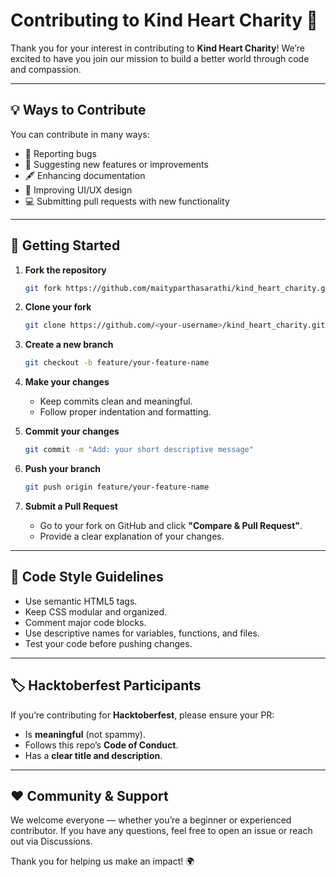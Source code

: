 # Contributing to Kind Heart Charity 💖

Thank you for your interest in contributing to **Kind Heart Charity**!
We’re excited to have you join our mission to build a better world through code and compassion.

---

## 💡 Ways to Contribute

You can contribute in many ways:

* 🐞 Reporting bugs
* 🧩 Suggesting new features or improvements
* 🖋️ Enhancing documentation
* 🎨 Improving UI/UX design
* 💻 Submitting pull requests with new functionality

---

## 🧭 Getting Started

1. **Fork the repository**

   ```bash
   git fork https://github.com/maityparthasarathi/kind_heart_charity.git
   ```

2. **Clone your fork**

   ```bash
   git clone https://github.com/<your-username>/kind_heart_charity.git
   ```

3. **Create a new branch**

   ```bash
   git checkout -b feature/your-feature-name
   ```

4. **Make your changes**

   * Keep commits clean and meaningful.
   * Follow proper indentation and formatting.

5. **Commit your changes**

   ```bash
   git commit -m "Add: your short descriptive message"
   ```

6. **Push your branch**

   ```bash
   git push origin feature/your-feature-name
   ```

7. **Submit a Pull Request**

   * Go to your fork on GitHub and click **"Compare & Pull Request"**.
   * Provide a clear explanation of your changes.

---

## 🧹 Code Style Guidelines

* Use semantic HTML5 tags.
* Keep CSS modular and organized.
* Comment major code blocks.
* Use descriptive names for variables, functions, and files.
* Test your code before pushing changes.

---

## 🏷️ Hacktoberfest Participants

If you’re contributing for **Hacktoberfest**, please ensure your PR:

* Is **meaningful** (not spammy).
* Follows this repo’s **Code of Conduct**.
* Has a **clear title and description**.

---

## ❤️ Community & Support

We welcome everyone — whether you’re a beginner or experienced contributor.
If you have any questions, feel free to open an issue or reach out via Discussions.

Thank you for helping us make an impact! 🌍
